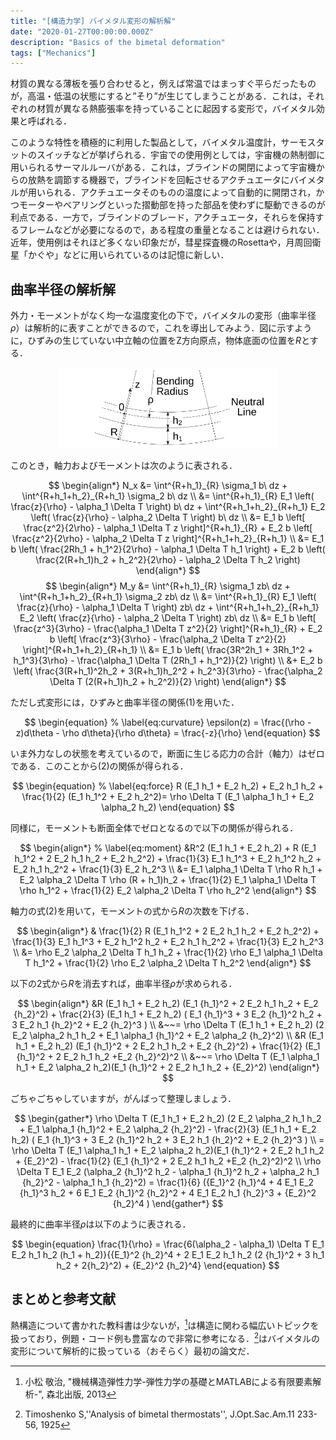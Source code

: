 ```yaml
---
title: "[構造力学] バイメタル変形の解析解"
date: "2020-01-27T00:00:00.000Z"
description: "Basics of the bimetal deformation"
tags: ["Mechanics"]
---
```


材質の異なる薄板を張り合わせると，例えば常温ではまっすぐ平らだったものが，高温・低温の状態にすると”そり”が生じてしまうことがある．これは，それぞれの材質が異なる熱膨張率を持っていることに起因する変形で，バイメタル効果と呼ばれる．

このような特性を積極的に利用した製品として，バイメタル温度計，サーモスタットのスイッチなどが挙げられる．宇宙での使用例としては，宇宙機の熱制御に用いられるサーマルルーバがある．これは，ブラインドの開閉によって宇宙機からの放熱を調節する機器で，ブラインドを回転させるアクチュエータにバイメタルが用いられる．アクチュエータそのものの温度によって自動的に開閉され，かつモーターやベアリングといった摺動部を持った部品を使わずに駆動できるのが利点である．一方で，ブラインドのブレード，アクチュエータ，それらを保持するフレームなどが必要になるので，ある程度の重量となることは避けられない．近年，使用例はそれほど多くない印象だが，彗星探査機のRosettaや，月周回衛星「かぐや」などに用いられているのは記憶に新しい．

## 曲率半径の解析解

外力・モーメントがなく均一な温度変化の下で，バイメタルの変形（曲率半径$\rho$）は解析的に表すことができるので，これを導出してみよう．図に示すように，ひずみの生じていない中立軸の位置をZ方向原点，物体底面の位置を$R$とする．

<div align="center"><img src=".\bimetal.svg" width="350" title="Deformation of Bi-metal Beam"></div>

このとき，軸力およびモーメントは次のように表される．

$$
\begin{align*}
N_x &= \int^{R+h_1}_{R} \sigma_1 b\ dz + \int^{R+h_1+h_2}_{R+h_1} \sigma_2 b\ dz \\
&= \int^{R+h_1}_{R} E_1 \left( \frac{z}{\rho} - \alpha_1 \Delta T \right) b\ dz + \int^{R+h_1+h_2}_{R+h_1} E_2 \left( \frac{z}{\rho} - \alpha_2 \Delta T \right) b\ dz \\
&= E_1 b \left[ \frac{z^2}{2\rho} - \alpha_1 \Delta T z \right]^{R+h_1}_{R} + E_2 b \left[ \frac{z^2}{2\rho} - \alpha_2 \Delta T z \right]^{R+h_1+h_2}_{R+h_1} \\
&= E_1 b \left( \frac{2Rh_1 + h_1^2}{2\rho} - \alpha_1 \Delta T h_1 \right) + E_2 b \left( \frac{2(R+h_1)h_2 + h_2^2}{2\rho} - \alpha_2 \Delta T h_2 \right)
\end{align*}
$$
$$
\begin{align*}
M_y &= \int^{R+h_1}_{R} \sigma_1 zb\ dz + \int^{R+h_1+h_2}_{R+h_1} \sigma_2 zb\ dz \\
&= \int^{R+h_1}_{R} E_1 \left( \frac{z}{\rho} - \alpha_1 \Delta T \right) zb\ dz + \int^{R+h_1+h_2}_{R+h_1} E_2 \left( \frac{z}{\rho} - \alpha_2 \Delta T \right) zb\ dz \\
&= E_1 b \left[ \frac{z^3}{3\rho} - \frac{\alpha_1 \Delta T z^2}{2} \right]^{R+h_1}_{R} + E_2 b \left[ \frac{z^3}{3\rho} - \frac{\alpha_2 \Delta T z^2}{2} \right]^{R+h_1+h_2}_{R+h_1} \\
&= E_1 b \left( \frac{3R^2h_1 + 3Rh_1^2 + h_1^3}{3\rho} - \frac{\alpha_1 \Delta T (2Rh_1 + h_1^2)}{2} \right) \\
&+ E_2 b \left( \frac{3(R+h_1)^2h_2 + 3(R+h_1)h_2^2 + h_2^3}{3\rho} - \frac{\alpha_2 \Delta T (2(R+h_1)h_2 + h_2^2)}{2} \right)
\end{align*}
$$

ただし式変形には，ひずみと曲率半径の関係(1)を用いた．

$$
\begin{equation}
% \label{eq:curvature}
\epsilon(z) = \frac{(\rho - z)d\theta - \rho d\theta}{\rho d\theta} = \frac{-z}{\rho}
\end{equation}
$$

いま外力なしの状態を考えているので，断面に生じる応力の合計（軸力）はゼロである．このことから(2)の関係が得られる．

$$
\begin{equation}
% \label{eq:force}
R (E_1 h_1 + E_2 h_2) + E_2 h_1 h_2 + \frac{1}{2} (E_1 h_1^2 + E_2 h_2^2)= \rho \Delta T (E_1 \alpha_1 h_1 + E_2 \alpha_2 h_2)
\end{equation}
$$

同様に，モーメントも断面全体でゼロとなるので以下の関係が得られる．

$$
\begin{align*}
% \label{eq:moment}
&R^2 (E_1 h_1 + E_2 h_2) + R (E_1 h_1^2 + 2 E_2 h_1 h_2 + E_2 h_2^2) + \frac{1}{3} E_1 h_1^3 + E_2 h_1^2 h_2 + E_2 h_1 h_2^2 + \frac{1}{3} E_2 h_2^3 \\
&= E_1 \alpha_1 \Delta T \rho R h_1 + E_2 \alpha_2 \Delta T \rho (R + h_1)h_2 + \frac{1}{2} E_1 \alpha_1 \Delta T \rho h_1^2 + \frac{1}{2} E_2 \alpha_2 \Delta T \rho h_2^2
\end{align*}
$$

軸力の式(2)を用いて，モーメントの式から$R$の次数を下げる．

$$
\begin{align*}
& \frac{1}{2} R (E_1 h_1^2 + 2 E_2 h_1 h_2 + E_2 h_2^2) + \frac{1}{3} E_1 h_1^3 + E_2 h_1^2 h_2 + E_2 h_1 h_2^2 + \frac{1}{3} E_2 h_2^3 \\
&= \rho E_2 \alpha_2 \Delta T h_1 h_2 + \frac{1}{2} \rho E_1 \alpha_1 \Delta T h_1^2 + \frac{1}{2} \rho E_2 \alpha_2 \Delta T h_2^2
\end{align*}
$$

以下の2式から$R$を消去すれば，曲率半径$\rho$が求められる．

$$
\begin{align*}
&R (E_1 h_1 + E_2 h_2) (E_1 {h_1}^2 + 2 E_2 h_1 h_2 + E_2 {h_2}^2) + \frac{2}{3} (E_1 h_1 + E_2 h_2) ( E_1 {h_1}^3 + 3 E_2 {h_1}^2 h_2 + 3 E_2 h_1 {h_2}^2 + E_2 {h_2}^3 ) \\
&~~= \rho \Delta T (E_1 h_1 + E_2 h_2) (2 E_2 \alpha_2 h_1 h_2 + E_1 \alpha_1 {h_1}^2 + E_2 \alpha_2 {h_2}^2) \\
&R (E_1 h_1 + E_2 h_2) (E_1 {h_1}^2 + 2 E_2 h_1 h_2 + E_2 {h_2}^2) + \frac{1}{2} (E_1 {h_1}^2 + 2 E_2 h_1 h_2 +E_2 {h_2}^2)^2 \\
&~~= \rho \Delta T (E_1 \alpha_1 h_1 + E_2 \alpha_2 h_2)(E_1 {h_1}^2 + 2 E_2 h_1 h_2 + {E_2}^2)
\end{align*}
$$

ごちゃごちゃしていますが，がんばって整理しましょう．

$$
\begin{gather*}
\rho \Delta T (E_1 h_1 + E_2 h_2) (2 E_2 \alpha_2 h_1 h_2 + E_1 \alpha_1 {h_1}^2 + E_2 \alpha_2 {h_2}^2) - \frac{2}{3} (E_1 h_1 + E_2 h_2) ( E_1 {h_1}^3 + 3 E_2 {h_1}^2 h_2 + 3 E_2 h_1 {h_2}^2 + E_2 {h_2}^3 ) \\
= \rho \Delta T (E_1 \alpha_1 h_1 + E_2 \alpha_2 h_2)(E_1 {h_1}^2 + 2 E_2 h_1 h_2 + {E_2}^2) -
\frac{1}{2} (E_1 {h_1}^2 + 2 E_2 h_1 h_2 +E_2 {h_2}^2)^2 \\
\rho \Delta T E_1 E_2 (\alpha_2 {h_1}^2 h_2 - \alpha_1 {h_1}^2 h_2 + \alpha_2 h_1 {h_2}^2 - \alpha_1 h_1 {h_2}^2)
= \frac{1}{6} ({E_1}^2 {h_1}^4 + 4 E_1 E_2 {h_1}^3 h_2 + 6 E_1 E_2 {h_1}^2 {h_2}^2 + 4 E_1 E_2 h_1 {h_2}^3 + {E_2}^2 {h_2}^4 )
\end{gather*}
$$

最終的に曲率半径$\rho$は以下のように表される．

$$
\begin{equation}
\frac{1}{\rho} = \frac{6(\alpha_2 - \alpha_1) \Delta T E_1 E_2 h_1 h_2 (h_1 + h_2)}{{E_1}^2 {h_2}^4 + 2 E_1 E_2 h_1 h_2 (2 {h_1}^2 + 3 h_1 h_2 + 2{h_2}^2) + {E_2}^2 {h_2}^4}
\end{equation}
$$

## まとめと参考文献

熱構造について書かれた教科書は少ないが，[^1]は構造に関わる幅広いトピックを扱っており，例題・コード例も豊富なので非常に参考になる．[^2]はバイメタルの変形について解析的に扱っている（おそらく）最初の論文だ．

[^1]: 小松 敬治, "機械構造弾性力学-弾性力学の基礎とMATLABによる有限要素解析-", 森北出版, 2013
[^2]: Timoshenko S,''Analysis of bimetal thermostats'', J.Opt.Sac.Am.11 233-56, 1925